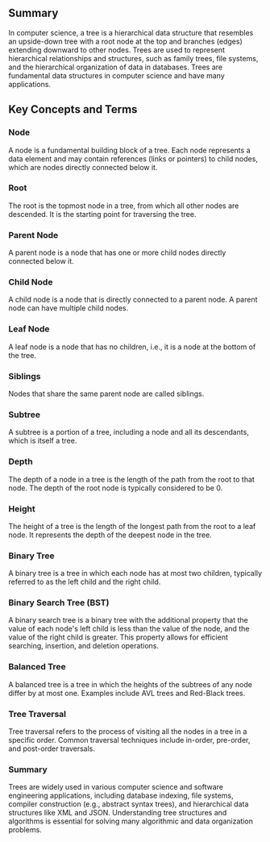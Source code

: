 
## Summary 
In computer science, a tree is a hierarchical data structure that resembles an upside-down tree with a root node at the top and branches (edges) extending downward to other nodes. Trees are used to represent hierarchical relationships and structures, such as family trees, file systems, and the hierarchical organization of data in databases. Trees are fundamental data structures in computer science and have many applications.

## Key Concepts and Terms
### Node
A node is a fundamental building block of a tree. Each node represents a data element and may contain references (links or pointers) to child nodes, which are nodes directly connected below it.

### Root 
The root is the topmost node in a tree, from which all other nodes are descended. It is the starting point for traversing the tree.

### Parent Node
A parent node is a node that has one or more child nodes directly connected below it.

### Child Node
A child node is a node that is directly connected to a parent node. A parent node can have multiple child nodes.

### Leaf Node
A leaf node is a node that has no children, i.e., it is a node at the bottom of the tree.

### Siblings
Nodes that share the same parent node are called siblings.

### Subtree
A subtree is a portion of a tree, including a node and all its descendants, which is itself a tree.

### Depth
The depth of a node in a tree is the length of the path from the root to that node. The depth of the root node is typically considered to be 0.

### Height
The height of a tree is the length of the longest path from the root to a leaf node. It represents the depth of the deepest node in the tree.

### Binary Tree
A binary tree is a tree in which each node has at most two children, typically referred to as the left child and the right child.

### Binary Search Tree (BST)
A binary search tree is a binary tree with the additional property that the value of each node's left child is less than the value of the node, and the value of the right child is greater. This property allows for efficient searching, insertion, and deletion operations. 

### Balanced Tree
A balanced tree is a tree in which the heights of the subtrees of any node differ by at most one. Examples include AVL trees and Red-Black trees.

### Tree Traversal
Tree traversal refers to the process of visiting all the nodes in a tree in a specific order. Common traversal techniques include in-order, pre-order, and post-order traversals.

### Summary
Trees are widely used in various computer science and software engineering applications, including database indexing, file systems, compiler construction (e.g., abstract syntax trees), and hierarchical data structures like XML and JSON. Understanding tree structures and algorithms is essential for solving many algorithmic and data organization problems.
